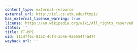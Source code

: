 ```yaml
---
content_type: external-resource
external_url: http://icl.cs.utk.edu/ftmpi/
has_external_license_warning: true
license: https://en.wikipedia.org/wiki/All_rights_reserved
status: ''
title: FT-MPI
uid: 1114ff6c-83a2-4cf4-ab4e-9a5654f4a474
wayback_url: ''
---
```


